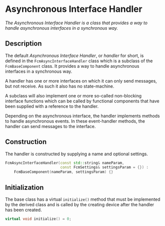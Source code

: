 # Asynchronous Interface Handler
_The Asynchronous Interface Handler is a class that provides a way to handle asynchronous interfaces in a synchronous way._

## Description

The default _Asynchronous Interface Handler_, or _handler_ for short, is defined in the `FcmAsyncInterfaceHandler` class which is a subclass of the `FcmBaseComponent` class. It provides a way to handle asynchronous interfaces in a synchronous way.

A handler has one or more interfaces on which it can only send messages, but not receive. As such it also has no state-machine.

A subclass will also implement one or more so-called non-blocking interface functions which can be called by functional components that have been supplied with a reference to the handler.

Depending on the asynchronous interface, the handler implements methods to handle asynchronous events. In these event-handler methods, the handler can send messages to the interface.

## Construction

The handler is constructed by supplying a name and optional settings.

```cpp
FcmAsyncInterfaceHandler(const std::string& nameParam,
                         const FcmSettings& settingsParam = {}) :
    FcmBaseComponent(nameParam, settingsParam) {}
```

## Initialization

The base class has a virtual `initialize()` method that must be implemented by the derived class and is called by the creating device after the handler has been created.

```cpp
virtual void initialize() = 0;
```

